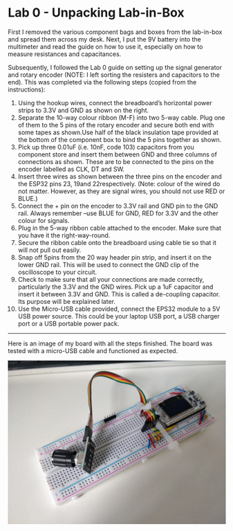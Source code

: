 # Lab 0 - Unpacking Lab-in-Box

First I removed the various component bags and boxes from the lab-in-box and spread them across my desk. Next, I put the 9V battery into the multimeter and read the guide on how to use it, especially on how to measure resistances and capacitances.

Subsequently, I followed the Lab 0 guide on setting up the signal generator and rotary encoder (NOTE: I left sorting the resisters and capacitors to the end). This was completed via the following steps (copied from the instructions):

1. Using the hookup wires, connect the breadboard’s horizontal power strips to 3.3V and GND as shown on the right.
2. Separate the 10-way colour ribbon (M-F) into two 5-way cable. Plug one of them to the 5 pins of the rotary encoder and secure both end with some tapes as shown.Use half of the black insulation tape provided at the bottom of the component box to bind the 5 pins together as shown.
3. Pick up three 0.01uF (i.e. 10nF, code 103) capacitors from you component store and insert them between GND and three columns of connections as shown.  These are to be connected to the pins on the encoder labelled as CLK, DT and SW.
4. Insert three wires as shown between the three pins on the encoder and the ESP32 pins 23, 19and 22respectively. (Note: colour of the wired do not matter.  However, as they are signal wires, you should not use RED or BLUE.)
5. Connect the + pin on the encoder to 3.3V rail and GND pin to the GND rail. Always remember –use BLUE for GND, RED for 3.3V and the other colour for signals.
6. Plug in the 5-way ribbon cable attached to the encoder. Make sure that you have it the right-way-round.
7. Secure the ribbon cable onto the breadboard using cable tie so that it will not pull out easily.
8. Snap off 5pins from the 20 way header pin strip, and insert it on the lower GND rail. This will be used to connect the GND clip of the oscilloscope to your circuit.
9. Check to make sure that all your connections are made correctly, particularly the 3.3V and the GND wires.  Pick up a 1uF capacitor and insert it between 3.3V and GND.  This is called a de-coupling capacitor. Its purpose will be explained later.
10. Use the Micro-USB cable provided, connect the EPS32 module to a 5V USB power source. This could be your laptop USB port, a USB charger port or a USB portable power pack.

---

Here is an image of my board with all the steps finished. The board was tested with a micro-USB cable and functioned as expected.

![](.\board.jpg)

